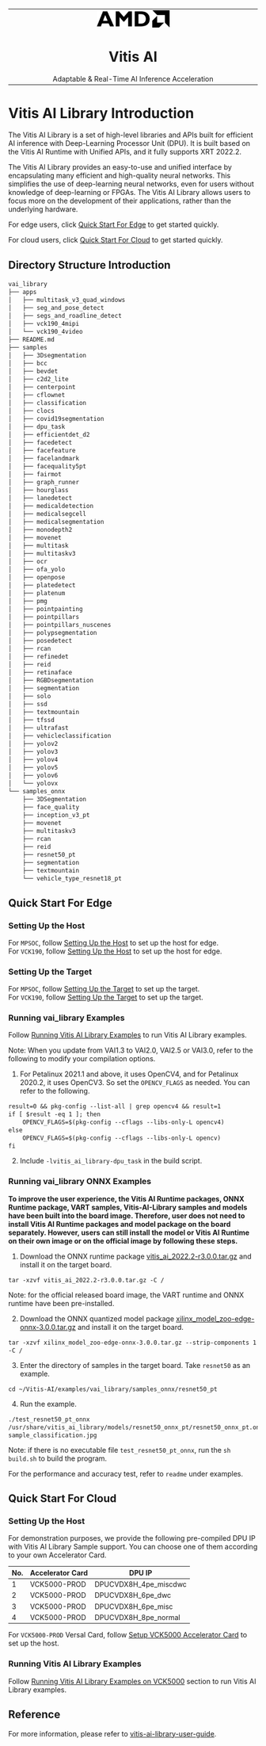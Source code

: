 ﻿<table class="sphinxhide">
 <tr>
   <td align="center"><img src="https://raw.githubusercontent.com/Xilinx/Image-Collateral/main/xilinx-logo.png" width="30%"/><h1>Vitis AI</h1><h0>Adaptable & Real-Time AI Inference Acceleration</h0>
   </td>
 </tr>
</table>

# Vitis AI Library Introduction
The Vitis AI Library is a set of high-level libraries and APIs built for efficient AI inference with Deep-Learning Processor Unit (DPU). It is built based on the Vitis AI Runtime with Unified APIs, and it fully supports XRT 2022.2.

The Vitis AI Library provides an easy-to-use and unified interface by encapsulating many efficient and high-quality neural networks. This simplifies the use of deep-learning neural networks, even for users without knowledge of deep-learning or FPGAs. The Vitis AI Library allows users to focus more on the development of their applications, rather than the underlying hardware.

For edge users, click 
[Quick Start For Edge](#quick-start-for-edge) to get started quickly. 

For cloud users, click 
[Quick Start For Cloud](#quick-start-for-cloud) to get started quickly.

## Directory Structure Introduction
```
vai_library
├── apps
│   ├── multitask_v3_quad_windows
│   ├── seg_and_pose_detect
│   ├── segs_and_roadline_detect
│   ├── vck190_4mipi
│   └── vck190_4video
├── README.md
├── samples
│   ├── 3Dsegmentation
│   ├── bcc
│   ├── bevdet
│   ├── c2d2_lite
│   ├── centerpoint
│   ├── cflownet
│   ├── classification
│   ├── clocs
│   ├── covid19segmentation
│   ├── dpu_task
│   ├── efficientdet_d2
│   ├── facedetect
│   ├── facefeature
│   ├── facelandmark
│   ├── facequality5pt
│   ├── fairmot
│   ├── graph_runner
│   ├── hourglass
│   ├── lanedetect
│   ├── medicaldetection
│   ├── medicalsegcell
│   ├── medicalsegmentation
│   ├── monodepth2
│   ├── movenet
│   ├── multitask
│   ├── multitaskv3
│   ├── ocr
│   ├── ofa_yolo
│   ├── openpose
│   ├── platedetect
│   ├── platenum
│   ├── pmg
│   ├── pointpainting
│   ├── pointpillars
│   ├── pointpillars_nuscenes
│   ├── polypsegmentation
│   ├── posedetect
│   ├── rcan
│   ├── refinedet
│   ├── reid
│   ├── retinaface
│   ├── RGBDsegmentation
│   ├── segmentation
│   ├── solo
│   ├── ssd
│   ├── textmountain
│   ├── tfssd
│   ├── ultrafast
│   ├── vehicleclassification
│   ├── yolov2
│   ├── yolov3
│   ├── yolov4
│   ├── yolov5
│   ├── yolov6
│   └── yolovx
└── samples_onnx
    ├── 3DSegmentation
    ├── face_quality
    ├── inception_v3_pt
    ├── movenet
    ├── multitaskv3
    ├── rcan
    ├── reid
    ├── resnet50_pt
    ├── segmentation
    ├── textmountain
    └── vehicle_type_resnet18_pt

```

## Quick Start For Edge
### Setting Up the Host
For `MPSOC`, follow [Setting Up the Host](https://xilinx.github.io/Vitis-AI/docs/board_setup/board_setup_mpsoc.html#step-1-setup-cross-compiler) to set up the host for edge.  
For `VCK190`, follow [Setting Up the Host](https://xilinx.github.io/Vitis-AI/docs/board_setup/board_setup_vck190.html#step-1-setup-cross-compiler) to set up the host for edge.

### Setting Up the Target
For `MPSOC`, follow [Setting Up the Target](https://xilinx.github.io/Vitis-AI/docs/board_setup/board_setup_mpsoc.html#step-2-setup-the-target) to set up the target.  
For `VCK190`, follow [Setting Up the Target](https://xilinx.github.io/Vitis-AI/docs/board_setup/board_setup_vck190.html#step-2-setup-the-target) to set up the target.
	 	  
### Running vai_library Examples
Follow [Running Vitis AI Library Examples](../../src/vai_library/README.md#running-vitis-ai-library-examples) to run Vitis AI Library examples.

Note: When you update from VAI1.3 to VAI2.0, VAI2.5 or VAI3.0, refer to the following to modify your compilation options.
1. For Petalinux 2021.1 and above, it uses OpenCV4, and for Petalinux 2020.2, it uses OpenCV3. So set the `OPENCV_FLAGS` as needed. You can refer to the following.
```
result=0 && pkg-config --list-all | grep opencv4 && result=1
if [ $result -eq 1 ]; then
	OPENCV_FLAGS=$(pkg-config --cflags --libs-only-L opencv4)
else
	OPENCV_FLAGS=$(pkg-config --cflags --libs-only-L opencv)
fi
```
2. Include `-lvitis_ai_library-dpu_task` in the build script.

### Running vai_library ONNX Examples
**To improve the user experience, the Vitis AI Runtime packages, ONNX Runtime package, VART samples, Vitis-AI-Library samples and
models have been built into the board image. Therefore, user does not need to install Vitis AI
Runtime packages and model package on the board separately. However, users can still install
the model or Vitis AI Runtime on their own image or on the official image by following these
steps.**

1. Download the ONNX runtime package [vitis_ai_2022.2-r3.0.0.tar.gz](https://www.xilinx.com/bin/public/openDownload?filename=vitis_ai_2022.2-r3.0.0.tar.gz) and install it on the target board. 
```
tar -xzvf vitis_ai_2022.2-r3.0.0.tar.gz -C /
```
Note: for the official released board image, the VART runtime and ONNX runtime have been pre-installed. 

2. Download the ONNX quantized model package [xilinx_model_zoo-edge-onnx-3.0.0.tar.gz](https://www.xilinx.com/bin/public/openDownload?filename=xilinx_model_zoo-edge-onnx-3.0.0.tar.gz) and install it on the target board.
```
tar -xzvf xilinx_model_zoo-edge-onnx-3.0.0.tar.gz --strip-components 1 -C /
```

3. Enter the directory of samples in the target board. Take `resnet50` as an example.
```
cd ~/Vitis-AI/examples/vai_library/samples_onnx/resnet50_pt
```

4. Run the example.
```
./test_resnet50_pt_onnx /usr/share/vitis_ai_library/models/resnet50_onnx_pt/resnet50_onnx_pt.onnx sample_classification.jpg
```
Note: if there is no executable file `test_resnet50_pt_onnx`, run the `sh build.sh` to build the program.

For the performance and accuracy test, refer to `readme` under examples.


## Quick Start For Cloud
### Setting Up the Host

For demonstration purposes, we provide the following pre-compiled DPU IP with Vitis AI Library Sample support. You can choose one of them according to your own Accelerator Card.

| No\. | Accelerator Card | DPU IP |
| ---- | ---- | ----   |
| 1 | VCK5000-PROD | DPUCVDX8H_4pe_miscdwc     |
| 2 | VCK5000-PROD | DPUCVDX8H_6pe_dwc  |
| 3 | VCK5000-PROD | DPUCVDX8H_6pe_misc |
| 4 | VCK5000-PROD | DPUCVDX8H_8pe_normal     |

For `VCK5000-PROD` Versal Card, follow [Setup VCK5000 Accelerator Card](https://xilinx.github.io/Vitis-AI/docs/board_setup/board_setup_vck5000.html#setting-up-a-versal-accelerator-card) to set up the host.

### Running Vitis AI Library Examples
Follow [Running Vitis AI Library Examples on VCK5000](../../src/vai_library/README.md#idu50) section to run Vitis AI Library examples.

## Reference
For more information, please refer to [vitis-ai-library-user-guide](https://www.xilinx.com/support/documentation/sw_manuals/vitis_ai/2_5/ug1354-xilinx-ai-sdk.pdf).
